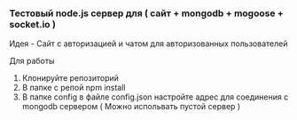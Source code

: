 ### Тестовый node.js сервер для ( сайт + mongodb + mogoose + socket.io )

Идея - Сайт с авторизацией и чатом для авторизованных пользователей

Для работы 

1) Клонируйте репозиторий 
2) В папке с репой npm install
3) В папке config в файле config.json настройте адрес для соединения с mongodb сервером ( Можно испольвать пустой сервер ) 